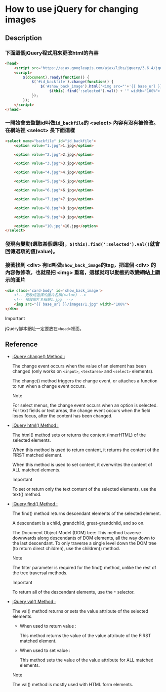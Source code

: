 # How to use jQuery for changing images

## Description

### 下面這個jQuery程式用來更改html的內容

```html
<head>
    <script src="https://ajax.googleapis.com/ajax/libs/jquery/3.6.4/jquery.min.js"></script>
    <script>
        $(document).ready(function() {
            $('#id_backfile').change(function() {
                $('#show_back_image').html('<img src="'+'{{ base_url }}'+'/images/'+
                    $(this).find(':selected').val() + '" width="100%">');
            });
        });
    </script>
</head>
```

### 一開始會去監聽id叫做`id_backfile`的 **\<select>** 內容有沒有被修改。在網站裡 **\<select>** 長下面這樣

```html
<select name="backfile" id="id_backfile">
    <option value="1.jpg">1.jpg</option>

    <option value="2.jpg">2.jpg</option>

    <option value="3.jpg">3.jpg</option>

    <option value="4.jpg">4.jpg</option>

    <option value="5.jpg">5.jpg</option>

    <option value="6.jpg">6.jpg</option>

    <option value="7.jpg">7.jpg</option>

    <option value="8.jpg">8.jpg</option>

    <option value="9.jpg">9.jpg</option>

    <option value="10.jpg">10.jpg</option>
</select>
```

### 發現有變動(選取某個選項)，`$(this).find(':selected').val()`就會回傳選項的值(value)。</br></br>接著找到 **\<div>** 有id叫做`show_back_image`的tag，把這個 **\<div>** 的內容做修改，也就是把 **\<img>** 重寫，這樣就可以動態的改變網站上顯示的圖片

```HTML
<div class='card-body' id='show_back_image'>
    <!-- 更改成選擇的圖片名稱(value) -->
    <!-- 預設圖片名稱是1.jpg  -->
    <img src="{{ base_url }}/images/1.jpg" width="100%">
</div>

```

> [!IMPORTANT]
> jQuery腳本網址一定要放在`<head>`裡面。

## Reference

* [jQuery change() Method :](https://www.w3schools.com/jquery/event_change.asp)

    The change event occurs when the value of an element has been changed (only works on `<input>`, `<textarea>` and `<select>` elements).

    The change() method triggers the change event, or attaches a function to run when a change event occurs.

    > [!NOTE]
    > For select menus, the change event occurs when an option is selected. For text fields or text areas, the change event occurs when the field loses focus, after the content has been changed.

* [jQuery html() Method :](https://www.w3schools.com/jquery/html_html.asp)

    The html() method sets or returns the content (innerHTML) of the selected elements.

    When this method is used to return content, it returns the content of the FIRST matched element.

    When this method is used to set content, it overwrites the content of ALL matched elements.

    > [!IMPORTANT]
    > To set or return only the text content of the selected elements, use the text() method.

* [jQuery find() Method :](https://www.w3schools.com/jquery/traversing_find.asp)

    The find() method returns descendant elements of the selected element.

    A descendant is a child, grandchild, great-grandchild, and so on.

    The Document Object Model (DOM) tree: This method traverse downwards along descendants of DOM elements, all the way down to the last descendant. To only traverse a single level down the DOM tree (to return direct children), use the children() method.

    > [!NOTE]
    > The filter parameter is required for the find() method, unlike the rest of the tree traversal methods.

    > [!IMPORTANT]
    > To return all of the descendant elements, use the `*` selector.

* [jQuery val() Method :](https://www.w3schools.com/jquery/html_val.asp)

    The val() method returns or sets the value attribute of the selected elements.

  * When used to return value :

    This method returns the value of the value attribute of the FIRST matched element.

  * When used to set value :

    This method sets the value of the value attribute for ALL matched elements.

  > [!NOTE]
  > The val() method is mostly used with HTML form elements.
